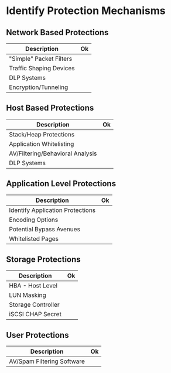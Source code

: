 # Identify Protection Mechanisms

## Network Based Protections

| Description                                                            | Ok |
| ---------------------------------------------------------------------- | -- |
| "Simple" Packet Filters | |
| Traffic Shaping Devices | |
| DLP Systems | |
| Encryption/Tunneling | |

## Host Based Protections

| Description                                                            | Ok |
| ---------------------------------------------------------------------- | -- |
| Stack/Heap Protections | |
| Application Whitelisting | |
| AV/Filtering/Behavioral Analysis | |
| DLP Systems | |

## Application Level Protections

| Description                                                            | Ok |
| ---------------------------------------------------------------------- | -- |
| Identify Application Protections | |
| Encoding Options | |
| Potential Bypass Avenues | |
| Whitelisted Pages | |

## Storage Protections

| Description                                                            | Ok |
| ---------------------------------------------------------------------- | -- |
| HBA - Host Level | |
| LUN Masking | |
| Storage Controller | |
| iSCSI CHAP Secret | |

## User Protections

| Description                                                            | Ok |
| ---------------------------------------------------------------------- | -- |
| AV/Spam Filtering Software | |
